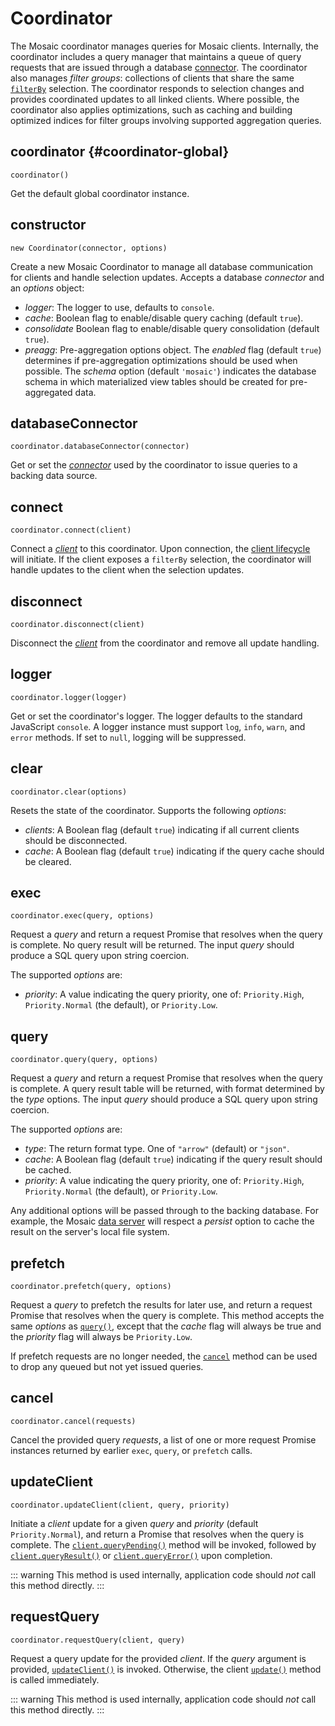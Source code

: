 # Coordinator

The Mosaic coordinator manages queries for Mosaic clients.
Internally, the coordinator includes a query manager that maintains a queue of query requests that are issued through a database [connector](./connectors).
The coordinator also manages _filter groups_: collections of clients that share the same [`filterBy`](./client#filterby) selection. The coordinator responds to selection changes and provides coordinated updates to all linked clients.
Where possible, the coordinator also applies optimizations, such as caching and building optimized indices for filter groups involving supported aggregation queries.

## coordinator {#coordinator-global}

`coordinator()`

Get the default global coordinator instance.

## constructor

`new Coordinator(connector, options)`

Create a new Mosaic Coordinator to manage all database communication for clients and handle selection updates. Accepts a database _connector_ and an _options_ object:

* _logger_: The logger to use, defaults to `console`.
* _cache_: Boolean flag to enable/disable query caching (default `true`).
* _consolidate_ Boolean flag to enable/disable query consolidation (default `true`).
* _preagg_: Pre-aggregation options object. The _enabled_ flag (default `true`) determines if pre-aggregation optimizations should be used when possible. The _schema_ option (default `'mosaic'`) indicates the database schema in which materialized view tables should be created for pre-aggregated data.

## databaseConnector

`coordinator.databaseConnector(connector)`

Get or set the [_connector_](./connectors) used by the coordinator to issue queries to a backing data source.

## connect

`coordinator.connect(client)`

Connect a [_client_](./client) to this coordinator.
Upon connection, the [client lifecycle](/core/) will initiate.
If the client exposes a `filterBy` selection, the coordinator will handle updates to the client when the selection updates.

## disconnect

`coordinator.disconnect(client)`

Disconnect the [_client_](./client) from the coordinator and remove all update handling.

## logger

`coordinator.logger(logger)`

Get or set the coordinator's logger.
The logger defaults to the standard JavaScript `console`.
A logger instance must support `log`, `info`, `warn`, and `error` methods.
If set to `null`, logging will be suppressed.

## clear

`coordinator.clear(options)`

Resets the state of the coordinator. Supports the following _options_:

- _clients_: A Boolean flag (default `true`) indicating if all current clients should be disconnected.
- _cache_: A Boolean flag (default `true`) indicating if the query cache should be cleared.

## exec

`coordinator.exec(query, options)`

Request a _query_ and return a request Promise that resolves when the query is complete.
No query result will be returned.
The input _query_ should produce a SQL query upon string coercion.

The supported _options_ are:

- _priority_: A value indicating the query priority, one of: `Priority.High`, `Priority.Normal` (the default), or `Priority.Low`.

## query

`coordinator.query(query, options)`

Request a _query_ and return a request Promise that resolves when the query is complete.
A query result table will be returned, with format determined by the _type_ options.
The input _query_ should produce a SQL query upon string coercion.

The supported _options_ are:

- _type_: The return format type. One of `"arrow"` (default) or `"json"`.
- _cache_: A Boolean flag (default `true`) indicating if the query result should be cached.
- _priority_: A value indicating the query priority, one of: `Priority.High`, `Priority.Normal` (the default), or `Priority.Low`.

Any additional options will be passed through to the backing database.
For example, the Mosaic [data server](../duckdb/data-server) will respect a _persist_ option to cache the result on the server's local file system.

## prefetch

`coordinator.prefetch(query, options)`

Request a _query_ to prefetch the results for later use, and return a request Promise that resolves when the query is complete. This method accepts the same _options_ as [`query()`](#query), except that the _cache_ flag will always be true and the _priority_ flag will always be `Priority.Low`.

If prefetch requests are no longer needed, the [`cancel`](#cancel) method can be used to drop any queued but not yet issued queries.

## cancel

`coordinator.cancel(requests)`

Cancel the provided query _requests_, a list of one or more request Promise instances returned by earlier `exec`, `query`, or `prefetch` calls.

## updateClient

`coordinator.updateClient(client, query, priority)`

Initiate a _client_ update for a given _query_ and _priority_ (default `Priority.Normal`), and return a Promise that resolves when the query is complete.
The [`client.queryPending()`](./client#querypending) method will be invoked, followed by [`client.queryResult()`](./client#queryresult) or [`client.queryError()`](./client#queryerror) upon completion.

::: warning
This method is used internally, application code should _not_ call this method directly.
:::

## requestQuery

`coordinator.requestQuery(client, query)`

Request a query update for the provided _client_.
If the _query_ argument is provided, [`updateClient()`](#updateclient) is invoked.
Otherwise, the client [`update()`](./client#update) method is called immediately.

::: warning
This method is used internally, application code should _not_ call this method directly.
:::
